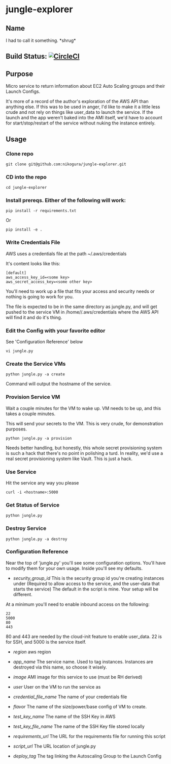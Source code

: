 # jungle-explorer

## Name
I had to call it something.  \*shrug\*

## Build Status: [![CircleCI](https://circleci.com/gh/nikogura/jungle-explorer.svg?style=svg)](https://circleci.com/gh/nikogura/jungle-explorer)

## Purpose
Micro service to return information about EC2 Auto Scaling groups and their Launch Configs.

It's more of a record of the author's exploration of the AWS API than anything else.  If this was to be used in anger, I'd like to make it a little less crude and not rely on things like user_data to launch the service.  If the launch and the app weren't baked into the AMI itself, we'd have to account for start/stop/restart of the service without nuking the instance entirely.

## Usage

### Clone repo

    git clone git@github.com:nikogura/jungle-explorer.git
    
### CD into the repo

    cd jungle-explorer
    
### Install prereqs.  Either of the following will work:

    pip install -r requirements.txt
    
Or

    pip install -e .
    
### Write Credentials File
AWS uses a credentials file at the path ~/.aws/credentials

It's content looks like this:

    [default]
    aws_access_key_id=<some key>
    aws_secret_access_key=<some other key>
    
You'll need to work up a file that fits your access and security needs or nothing is going to work for you.

The file is expected to be in the same directory as jungle.py, and will get pushed to the service VM in /home/<run user>/.aws/credentials where the AWS API will find it and do it's thing.
    
### Edit the Config with your favorite editor
See 'Configuration Reference' below

    vi jungle.py
    
### Create the Service VMs

    python jungle.py -a create
    
Command will output the hostname of the service.
    
### Provision Service VM
Wait a couple minutes for the VM to wake up.  VM needs to be up, and this takes a couple minutes. 

This will send your secrets to the VM.  This is very crude, for demonstration purposes.

    python jungle.py -a provision
    
Needs better handling, but honestly, this whole secret provisioning system is such a hack that there's no point in polishing a turd. In reality, we'd use a real secret provisioning system like Vault.  This is just a hack.
    
### Use Service
Hit the service any way you please

    curl -i <hostname>:5000
    
    
### Get Status of Service

    python jungle.py 
    

### Destroy Service

    python jungle.py -a destroy

### Configuration Reference
Near the top of 'jungle.py' you'll see some configuration options.  You'll have to modify them for your own usage.  Inside you'll see my defaults.

* *security_group_id*  This is the security group id you're creating instances under (Required to allow access to the service, and the user-data that starts the service) The default in the script is mine.  Your setup will be different.

At a minimum you'll need to enable inbound access on the following:

    22
    5000
    80
    443
    
80 and 443 are needed by the cloud-init feature to enable user_data.  22 is for SSH, and 5000 is the service itself.

* *region* aws region

* *app_name* The service name.  Used to tag instances.  Instances are destroyed via this name, so choose it wisely.

* *image* AMI image for this service to use (must be RH derived)

* *user* User on the VM to run the service as

* *credential_file_name*  The name of your credentials file

* *flavor* The name of the size/power/base config of VM to create.

* *test_key_name* The name of the SSH Key in AWS

* *test_key_file_name* The name of the SSH Key file stored locally

* *requirements_url* The URL for the requirements file for running this script

* *script_url* The URL location of jungle.py

* *deploy_tag* The tag linking the Autoscaling Group to the Launch Config
    
